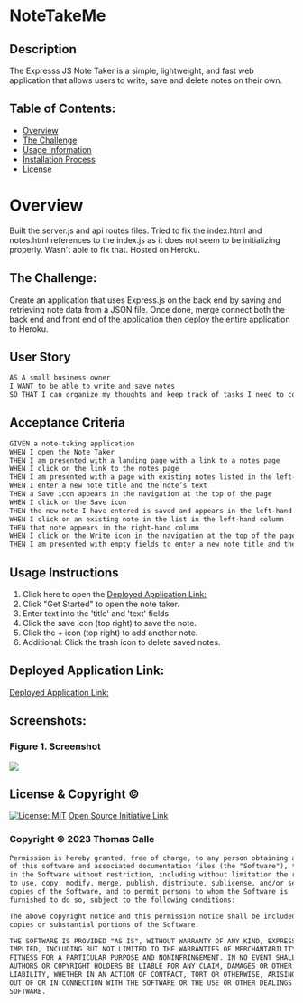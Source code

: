 # NoteTakeMe

## Description

The Expresss JS Note Taker is a simple, lightweight, and fast web application that allows users to write, save and delete notes on their own.

## Table of Contents:
- [Overview](#Overview)
- [The Challenge](#The-Challenge)
- [Usage Information](#Usage-Information)
- [Installation Process](#Installation-Process)
- [License](#License)

# Overview
Built the server.js and api routes files. Tried to fix the index.html and notes.html references to the index.js as it does not seem to be initializing properly. Wasn't able to fix that. Hosted on Heroku.

## The Challenge:

Create an application that uses Express.js on the back end by saving and retrieving note data from a JSON file. Once done, merge connect both the back end and front end of the application then deploy the entire application to Heroku.

## User Story

```md
AS A small business owner
I WANT to be able to write and save notes
SO THAT I can organize my thoughts and keep track of tasks I need to complete
```

## Acceptance Criteria

```md
GIVEN a note-taking application
WHEN I open the Note Taker
THEN I am presented with a landing page with a link to a notes page
WHEN I click on the link to the notes page
THEN I am presented with a page with existing notes listed in the left-hand column, plus empty fields to enter a new note title and the note’s text in the right-hand column
WHEN I enter a new note title and the note’s text
THEN a Save icon appears in the navigation at the top of the page
WHEN I click on the Save icon
THEN the new note I have entered is saved and appears in the left-hand column with the other existing notes
WHEN I click on an existing note in the list in the left-hand column
THEN that note appears in the right-hand column
WHEN I click on the Write icon in the navigation at the top of the page
THEN I am presented with empty fields to enter a new note title and the note’s text in the right-hand column
```

## Usage Instructions
1. Click here to open the [Deployed Application Link:](https://note-taker-babread-da118cef260b.herokuapp.com/)
2. Click "Get Started" to open the note taker.
3. Enter text into the 'title' and 'text' fields 
4. Click the save icon (top right) to save the note.
5. Click the + icon (top right) to add another note.
6. Additional: Click the trash icon to delete saved notes.

## Deployed Application Link:
[Deployed Application Link:](https://note-taker-babread-da118cef260b.herokuapp.com/)


## Screenshots:
### Figure 1. Screenshot
![](Placeholderscreenshot.png) 


## License & Copyright ©
  
[![License: MIT](https://img.shields.io/badge/License-MIT-yellow.svg)](https://opensource.org/licenses/MIT) [Open Source Initiative Link](https://opensource.org/licenses/MIT)

### Copyright © 2023 Thomas Calle
```md
Permission is hereby granted, free of charge, to any person obtaining a copy
of this software and associated documentation files (the "Software"), to deal
in the Software without restriction, including without limitation the rights
to use, copy, modify, merge, publish, distribute, sublicense, and/or sell
copies of the Software, and to permit persons to whom the Software is
furnished to do so, subject to the following conditions:

The above copyright notice and this permission notice shall be included in all
copies or substantial portions of the Software.

THE SOFTWARE IS PROVIDED "AS IS", WITHOUT WARRANTY OF ANY KIND, EXPRESS OR
IMPLIED, INCLUDING BUT NOT LIMITED TO THE WARRANTIES OF MERCHANTABILITY,
FITNESS FOR A PARTICULAR PURPOSE AND NONINFRINGEMENT. IN NO EVENT SHALL THE
AUTHORS OR COPYRIGHT HOLDERS BE LIABLE FOR ANY CLAIM, DAMAGES OR OTHER
LIABILITY, WHETHER IN AN ACTION OF CONTRACT, TORT OR OTHERWISE, ARISING FROM,
OUT OF OR IN CONNECTION WITH THE SOFTWARE OR THE USE OR OTHER DEALINGS IN THE
SOFTWARE.
```